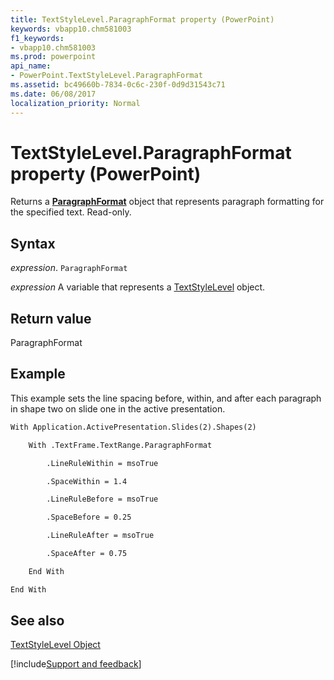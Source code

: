 ```yaml
---
title: TextStyleLevel.ParagraphFormat property (PowerPoint)
keywords: vbapp10.chm581003
f1_keywords:
- vbapp10.chm581003
ms.prod: powerpoint
api_name:
- PowerPoint.TextStyleLevel.ParagraphFormat
ms.assetid: bc49660b-7834-0c6c-230f-0d9d31543c71
ms.date: 06/08/2017
localization_priority: Normal
---
```



# TextStyleLevel.ParagraphFormat property (PowerPoint)

Returns a  **[ParagraphFormat](PowerPoint.ParagraphFormat.md)** object that represents paragraph formatting for the specified text. Read-only.


## Syntax

_expression_. `ParagraphFormat`

_expression_ A variable that represents a [TextStyleLevel](PowerPoint.TextStyleLevel.md) object.


## Return value

ParagraphFormat


## Example

This example sets the line spacing before, within, and after each paragraph in shape two on slide one in the active presentation.


```vb
With Application.ActivePresentation.Slides(2).Shapes(2)

    With .TextFrame.TextRange.ParagraphFormat

        .LineRuleWithin = msoTrue

        .SpaceWithin = 1.4

        .LineRuleBefore = msoTrue

        .SpaceBefore = 0.25

        .LineRuleAfter = msoTrue

        .SpaceAfter = 0.75

    End With

End With
```


## See also


[TextStyleLevel Object](PowerPoint.TextStyleLevel.md)

[!include[Support and feedback](~/includes/feedback-boilerplate.md)]